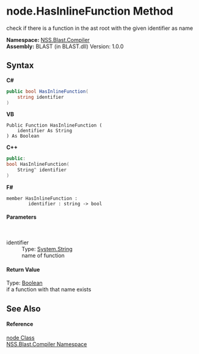 # node.HasInlineFunction Method 
 

check if there is a function in the ast root with the given identifier as name

**Namespace:**&nbsp;<a href="26a25caa-f50b-92ad-f15c-dbb9db1493ae">NSS.Blast.Compiler</a><br />**Assembly:**&nbsp;BLAST (in BLAST.dll) Version: 1.0.0

## Syntax

**C#**<br />
``` C#
public bool HasInlineFunction(
	string identifier
)
```

**VB**<br />
``` VB
Public Function HasInlineFunction ( 
	identifier As String
) As Boolean
```

**C++**<br />
``` C++
public:
bool HasInlineFunction(
	String^ identifier
)
```

**F#**<br />
``` F#
member HasInlineFunction : 
        identifier : string -> bool 

```


#### Parameters
&nbsp;<dl><dt>identifier</dt><dd>Type: <a href="https://docs.microsoft.com/dotnet/api/system.string" target="_blank" rel="noopener noreferrer">System.String</a><br />name of function</dd></dl>

#### Return Value
Type: <a href="https://docs.microsoft.com/dotnet/api/system.boolean" target="_blank" rel="noopener noreferrer">Boolean</a><br />if a function with that name exists

## See Also


#### Reference
<a href="7dc9b7e9-64ad-f224-ae1a-4e6639739f56">node Class</a><br /><a href="26a25caa-f50b-92ad-f15c-dbb9db1493ae">NSS.Blast.Compiler Namespace</a><br />